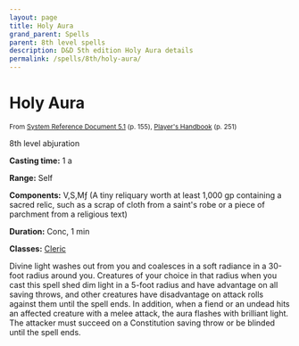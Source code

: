 ```yaml
---
layout: page
title: Holy Aura
grand_parent: Spells
parent: 8th level spells 
description: D&D 5th edition Holy Aura details
permalink: /spells/8th/holy-aura/
---
```


# Holy Aura

<small>From <a target="_blank" href="https://media.wizards.com/2016/downloads/DND/SRD-OGL_V5.1.pdf">System Reference Document 5.1</a> (p. 155), <a target="_blank" href="https://dnd.wizards.com/products/tabletop-games/rpg-products/rpg_playershandbook">Player's Handbook</a> (p. 251)</small>


8th level abjuration

**Casting time:** 1 a

**Range:** Self

**Components:** V,S,Mƒ (A tiny reliquary worth at least 1,000 gp containing a sacred relic, such as a scrap of cloth from a saint's robe or a piece of parchment from a religious text)

**Duration:** Conc, 1 min

**Classes:** [Cleric](/classes/cleric/)

Divine light washes out from you and coalesces in a soft radiance in a 30-foot radius around you. Creatures of your choice in that radius when you cast this spell shed dim light in a 5-foot radius and have advantage on all saving throws, and other creatures have disadvantage on attack rolls against them until the spell ends. In addition, when a fiend or an undead hits an affected creature with a melee attack, the aura flashes with brilliant light. The attacker must succeed on a Constitution saving throw or be blinded until the spell ends.